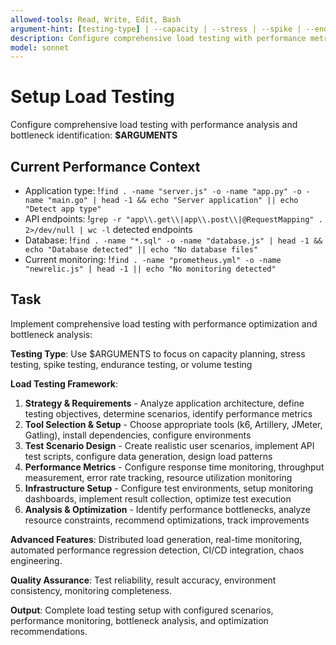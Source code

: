 ```yaml
---
allowed-tools: Read, Write, Edit, Bash
argument-hint: [testing-type] | --capacity | --stress | --spike | --endurance | --volume
description: Configure comprehensive load testing with performance metrics and bottleneck identification
model: sonnet
---
```


# Setup Load Testing

Configure comprehensive load testing with performance analysis and bottleneck identification: **$ARGUMENTS**

## Current Performance Context

- Application type: !`find . -name "server.js" -o -name "app.py" -o -name "main.go" | head -1 && echo "Server application" || echo "Detect app type"`
- API endpoints: !`grep -r "app\\.get\\|app\\.post\\|@RequestMapping" . 2>/dev/null | wc -l` detected endpoints
- Database: !`find . -name "*.sql" -o -name "database.js" | head -1 && echo "Database detected" || echo "No database files"`
- Current monitoring: !`find . -name "prometheus.yml" -o -name "newrelic.js" | head -1 || echo "No monitoring detected"`

## Task

Implement comprehensive load testing with performance optimization and bottleneck analysis:

**Testing Type**: Use $ARGUMENTS to focus on capacity planning, stress testing, spike testing, endurance testing, or volume testing

**Load Testing Framework**:
1. **Strategy & Requirements** - Analyze application architecture, define testing objectives, determine scenarios, identify performance metrics
2. **Tool Selection & Setup** - Choose appropriate tools (k6, Artillery, JMeter, Gatling), install dependencies, configure environments
3. **Test Scenario Design** - Create realistic user scenarios, implement API test scripts, configure data generation, design load patterns
4. **Performance Metrics** - Configure response time monitoring, throughput measurement, error rate tracking, resource utilization monitoring
5. **Infrastructure Setup** - Configure test environments, setup monitoring dashboards, implement result collection, optimize test execution
6. **Analysis & Optimization** - Identify performance bottlenecks, analyze resource constraints, recommend optimizations, track improvements

**Advanced Features**: Distributed load generation, real-time monitoring, automated performance regression detection, CI/CD integration, chaos engineering.

**Quality Assurance**: Test reliability, result accuracy, environment consistency, monitoring completeness.

**Output**: Complete load testing setup with configured scenarios, performance monitoring, bottleneck analysis, and optimization recommendations.